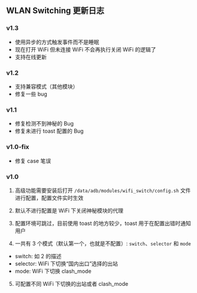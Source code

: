 ## WLAN Switching 更新日志

### v1.3
  - 使用异步的方式触发事件而不是睡眠
  - 现在打开 WiFi 但未连接 WiFi 不会再执行关闭 WiFi 的逻辑了
  - 支持在线更新

### v1.2
  - 支持兼容模式（其他模块）
  - 修复一些 bug

### v1.1
  - 修复检测不到神秘的 Bug
  - 修复未进行 toast 配置的 Bug

### v1.0-fix
  - 修复 case 笔误

### v1.0
1. 高级功能需要安装后打开 `/data/adb/modules/wifi_switch/config.sh` 文件进行配置，配置文件实时生效

2. 默认不进行配置是 WiFi 下关闭神秘模块的代理

3. 配置环境可跳过，目前使用 toast 的地方较少，toast 用于在配置出错时通知用户

4. 一共有 3 个模式（默认第一个，也就是不配置）: `switch`、`selector` 和 `mode`
  - switch: 如 2 的描述
  - selector: WiFi 下切换“国内出口”选择的出站
  - mode: WiFi 下切换 clash_mode

5. 可配置不同 WiFi 下切换的出站或者 clash_mode
